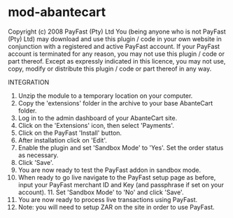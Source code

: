 # mod-abantecart

Copyright (c) 2008 PayFast (Pty) Ltd
You (being anyone who is not PayFast (Pty) Ltd) may download and use this plugin / code in your own website in conjunction with a registered and active PayFast account. If your PayFast account is terminated for any reason, you may not use this plugin / code or part thereof.
Except as expressly indicated in this licence, you may not use, copy, modify or distribute this plugin / code or part thereof in any way.

INTEGRATION 
1. Unzip the module to a temporary location on your computer. 
2. Copy the 'extensions' folder in the archive to your base AbanteCart folder. 
3. Log in to the admin dashboard of your AbanteCart site. 
4. Click on the 'Extensions' icon, then select 'Payments'. 
5. Click on the PayFast 'Install' button. 
6. After installation click on 'Edit'. 
7. Enable the plugin and set 'Sandbox Mode' to 'Yes'. Set the order status as necessary. 
8. Click 'Save'. 
9. You are now ready to test the PayFast addon in sandbox mode. 
10. When ready to go live navigate to the PayFast setup page as before, input your PayFast merchant ID and Key (and passphrase if set on your account). 11. Set 'Sandbox Mode' to 'No' and click 'Save'. 
12. You are now ready to process live transactions using PayFast.
13. Note: you will need to setup ZAR on the site in order to use PayFast.